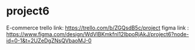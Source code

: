 # project6
E-commerce
trello link:
https://trello.com/b/ZGQsdB5c/project
figma link :
https://www.figma.com/design/WdVlBKmkfnl12IbpoRjAkJ/project6?node-id=0-1&t=2UZeDgZNsQVbaoMJ-0
